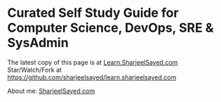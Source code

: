 # Curated Self Study Guide for Computer Science, DevOps, SRE & SysAdmin

  The latest copy of this page is at [Learn.SharjeelSayed.com](http://Learn.SharjeelSayed.com)  
  Star/Watch/Fork at https://github.com/sharjeelsayed/learn.sharjeelsayed.com
  
  About me: [SharjeelSayed.com](http://SharjeelSayed.com)

